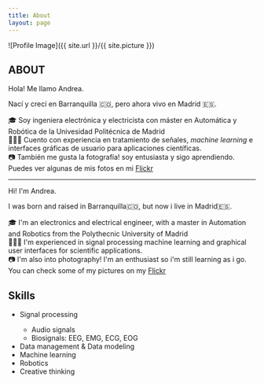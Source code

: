 ```yaml
---
title: About
layout: page
---
```

![Profile Image]({{ site.url }}/{{ site.picture }})

<h2> ABOUT</h2>
<p>Hola! Me llamo Andrea. </p>

<p>Nací y crecí en Barranquilla 🇨🇴, pero ahora vivo en Madrid 🇪🇸.</p>

<p>
🎓 Soy ingeniera electrónica y electricista con máster en Automática y Robótica de la Univesidad Politécnica de Madrid 
<br/>
👩🏽‍💻 Cuento con experiencia en tratamiento de señales, <i>machine learning</i> e interfaces gráficas de usuario para aplicaciones científicas. 
<br/>
📷 También me gusta la fotografía! soy entusiasta y sigo aprendiendo.
<br/>
Puedes ver algunas de mis fotos en mi <a href="https://www.flickr.com/photos/andreafontalvo">Flickr</a>
<br/>

<hr>

<p>Hi! I'm Andrea. </p>

<p>I was born and raised in Barranquilla🇨🇴, but now i live in Madrid🇪🇸.</p>

<p>
🎓 I'm an electronics and electrical engineer, with a master in Automation and Robotics from the Polythecnic University of Madrid
<br/>
👩🏽‍💻 I'm experienced in signal processing machine learning and graphical user interfaces for scientific applications. 
<br/>
📷 I'm also into photography! I'm an enthusiast so i'm still learning as i go.
<br/>
You can check some of my pictures on my <a href="https://www.flickr.com/photos/andreafontalvo">Flickr</a>
<br/>

<h2>Skills</h2>
<ul class="skill-list">
	<li>Signal processing</li>
	<ul>
	        <li>Audio signals </li>
			<li>Biosignals: EEG, EMG, ECG, EOG </li>
	</ul>
	<li>Data management & Data modeling</li>
	<li>Machine learning</li>
	<li>Robotics</li>
	<li>Creative thinking</li>
</ul>
